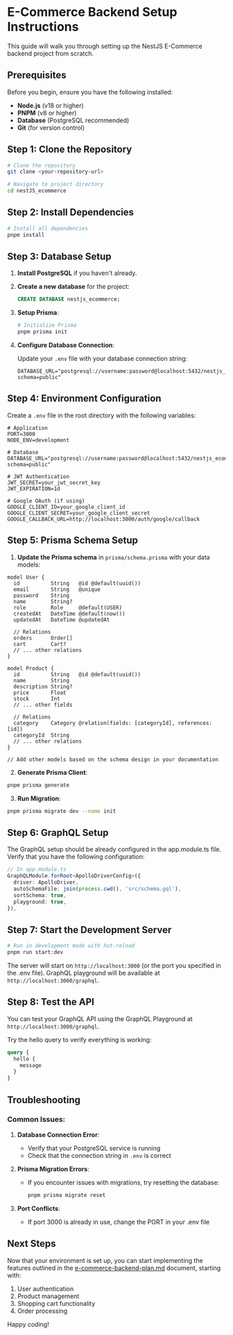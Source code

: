 # E-Commerce Backend Setup Instructions

This guide will walk you through setting up the NestJS E-Commerce backend project from scratch.

## Prerequisites

Before you begin, ensure you have the following installed:

- **Node.js** (v18 or higher)
- **PNPM** (v8 or higher)
- **Database** (PostgreSQL recommended)
- **Git** (for version control)

## Step 1: Clone the Repository

```bash
# Clone the repository
git clone <your-repository-url>

# Navigate to project directory
cd nestJS_ecommerce
```

## Step 2: Install Dependencies

```bash
# Install all dependencies
pnpm install
```

## Step 3: Database Setup

1. **Install PostgreSQL** if you haven't already.

2. **Create a new database** for the project:
   ```sql
   CREATE DATABASE nestjs_ecommerce;
   ```

3. **Setup Prisma**:
   ```bash
   # Initialize Prisma
   pnpm prisma init
   ```

4. **Configure Database Connection**:
   
   Update your `.env` file with your database connection string:
   ```
   DATABASE_URL="postgresql://username:password@localhost:5432/nestjs_ecommerce?schema=public"
   ```

## Step 4: Environment Configuration

Create a `.env` file in the root directory with the following variables:

```
# Application
PORT=3000
NODE_ENV=development

# Database
DATABASE_URL="postgresql://username:password@localhost:5432/nestjs_ecommerce?schema=public"

# JWT Authentication
JWT_SECRET=your_jwt_secret_key
JWT_EXPIRATION=1d

# Google OAuth (if using)
GOOGLE_CLIENT_ID=your_google_client_id
GOOGLE_CLIENT_SECRET=your_google_client_secret
GOOGLE_CALLBACK_URL=http://localhost:3000/auth/google/callback
```

## Step 5: Prisma Schema Setup

1. **Update the Prisma schema** in `prisma/schema.prisma` with your data models:

```prisma
model User {
  id          String   @id @default(uuid())
  email       String   @unique
  password    String
  name        String?
  role        Role     @default(USER)
  createdAt   DateTime @default(now())
  updatedAt   DateTime @updatedAt
  
  // Relations
  orders      Order[]
  cart        Cart?
  // ... other relations
}

model Product {
  id          String   @id @default(uuid())
  name        String
  description String?
  price       Float
  stock       Int
  // ... other fields
  
  // Relations
  category    Category @relation(fields: [categoryId], references: [id])
  categoryId  String
  // ... other relations
}

// Add other models based on the schema design in your documentation
```

2. **Generate Prisma Client**:
```bash
pnpm prisma generate
```

3. **Run Migration**:
```bash
pnpm prisma migrate dev --name init
```

## Step 6: GraphQL Setup

The GraphQL setup should be already configured in the app.module.ts file. Verify that you have the following configuration:

```typescript
// In app.module.ts
GraphQLModule.forRoot<ApolloDriverConfig>({
  driver: ApolloDriver,
  autoSchemaFile: join(process.cwd(), 'src/schema.gql'),
  sortSchema: true,
  playground: true,
}),
```

## Step 7: Start the Development Server

```bash
# Run in development mode with hot-reload
pnpm run start:dev
```

The server will start on `http://localhost:3000` (or the port you specified in the .env file).
GraphQL playground will be available at `http://localhost:3000/graphql`.

## Step 8: Test the API

You can test your GraphQL API using the GraphQL Playground at `http://localhost:3000/graphql`. 

Try the hello query to verify everything is working:

```graphql
query {
  hello {
    message
  }
}
```

## Troubleshooting

### Common Issues:

1. **Database Connection Error**: 
   - Verify that your PostgreSQL service is running
   - Check that the connection string in `.env` is correct

2. **Prisma Migration Errors**:
   - If you encounter issues with migrations, try resetting the database:
     ```bash
     pnpm prisma migrate reset
     ```

3. **Port Conflicts**:
   - If port 3000 is already in use, change the PORT in your .env file

## Next Steps

Now that your environment is set up, you can start implementing the features outlined in the [e-commerce-backend-plan.md](./e-commerce-backend-plan.md) document, starting with:

1. User authentication
2. Product management
3. Shopping cart functionality
4. Order processing

Happy coding! 